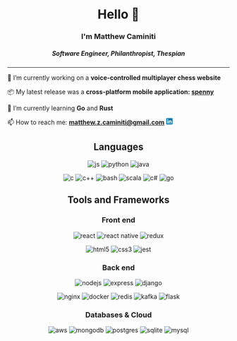 
<h1  align="center">Hello 👋</h1>

<h3  align="center">I'm Matthew Caminiti</h2>
<h5  align="center">Software Engineer, Philanthropist, Thespian</h1>

___

🔭 I’m currently working on a **voice-controlled multiplayer chess website**

📦 My latest release was a **cross-platform mobile application: [spenny](https://apps.apple.com/ca/app/spenny/id1599181818)** 

🌱 I’m currently learning **Go** and **Rust**

📫 How to reach me: **matthew.z.caminiti@gmail.com** <a  href="https://www.linkedin.com/in/matthew-caminiti/"  target="blank"> <img  src="https://github.com/devicons/devicon/raw/master/icons/linkedin/linkedin-original.svg"  alt="linkedin"  height="15"  width="15" /> </a>

  

<h2  align="center"> Languages </h2>

<p  align="center">
<!-- <img  src="https://github.com/devicons/devicon/raw/master/icons/javascript/javascript-original.svg"  alt="js"  width="40"  height="40"/> -->
<img src="https://img.shields.io/badge/JavaScript-323330?style=for-the-badge&logo=javascript&logoColor=F7DF1E" alt="js" height="35"/>
<!-- <img  src="https://github.com/devicons/devicon/raw/master/icons/python/python-original.svg"  alt="python"  width="40"  height="40"/> -->
<img src="https://img.shields.io/badge/Python-FFD43B?style=for-the-badge&logo=python&logoColor=bue" alt="python" height="35"/>
<!-- <img  src="https://github.com/devicons/devicon/raw/master/icons/java/java-original.svg"  alt="java"  width="40"  height="40"/> -->
<img src="https://img.shields.io/badge/Java-ED8B00?style=for-the-badge&logo=java&logoColor=white" alt="java" height="35"/>
</p>
<p align="center">
<!-- <img  src="https://github.com/devicons/devicon/raw/master/icons/c/c-original.svg"  alt="c"  width="40"  height="40"/> -->
<img src="https://img.shields.io/badge/C-00599C?style=for-the-badge&logo=c&logoColor=white" alt="c" height="25"/>
<!-- <img  src="https://github.com/devicons/devicon/raw/master/icons/cplusplus/cplusplus-original.svg"  alt="c++"  width="40"  height="40"/> -->
<img src="https://img.shields.io/badge/C%2B%2B-00599C?style=for-the-badge&logo=c%2B%2B&logoColor=white" alt="c++" height="25"/>
<!-- <img  src="https://github.com/devicons/devicon/raw/master/icons/bash/bash-original.svg"  alt="bash"  width="40"  height="40"/> -->
<img src="https://img.shields.io/badge/Shell_Script-121011?style=for-the-badge&logo=gnu-bash&logoColor=white" alt="bash" height="25"/>
<!-- <img  src="https://github.com/devicons/devicon/raw/master/icons/scala/scala-original.svg"  alt="scala"  width="40"  height="40"> -->
<img src="https://img.shields.io/badge/Scala-DC322F?style=for-the-badge&logo=scala&logoColor=white" alt="scala" height="25"/>
<!-- <img  src="https://github.com/devicons/devicon/raw/master/icons/csharp/csharp-original.svg"  alt="c#"  width="40"  height="40"> -->
<img src="https://img.shields.io/badge/C%23-239120?style=for-the-badge&logo=c-sharp&logoColor=white" alt="c#" height="25"/>
<!-- <img  src="https://github.com/devicons/devicon/raw/master/icons/go/go-original.svg"  alt="go"  width="40"  height="40"/> -->
<img src="https://img.shields.io/badge/Go-00ADD8?style=for-the-badge&logo=go&logoColor=white" alt="go" height="25"/>
</p>

<h2  align="center"> Tools and Frameworks </h2>
<h3  align="center">Front end</h3>
<p  align="center">
<img src="https://img.shields.io/badge/React-20232A?style=for-the-badge&logo=react&logoColor=61DAFB" alt="react" height="35"/>
<!-- <img  src="https://github.com/devicons/devicon/raw/master/icons/react/react-original.svg"  alt="react"  width="40"  height="40"/> -->
<img src="https://img.shields.io/badge/React_Native-20232A?style=for-the-badge&logo=react&logoColor=61DAFB" alt="react native" height="35"/>
<img src="https://img.shields.io/badge/Redux-593D88?style=for-the-badge&logo=redux&logoColor=white" alt="redux" height="35"/>
<!-- <img  src="https://github.com/devicons/devicon/raw/master/icons/redux/redux-original.svg"  alt="redux"  width="40"  height="40"/> -->
</p>
<p align="center">
<img src="https://img.shields.io/badge/HTML5-E34F26?style=for-the-badge&logo=html5&logoColor=white" alt="html5" height="30"/>
<!-- <img  src="https://github.com/devicons/devicon/raw/master/icons/html5/html5-original.svg"  alt="html5"  width="40"  height="40"/> -->
<img src="https://img.shields.io/badge/CSS3-1572B6?style=for-the-badge&logo=css3&logoColor=white" alt="css3" height="30"/>
<!-- <img  src="https://github.com/devicons/devicon/raw/master/icons/css3/css3-original.svg"  alt="css3"  width="40"  height="40"/> -->
<img src="https://img.shields.io/badge/Jest-C21325?style=for-the-badge&logo=jest&logoColor=white" alt="jest" height="30"/>
<!-- <img  src="https://github.com/devicons/devicon/raw/master/icons/jest/jest-plain.svg"  alt="jest"  width="40"  height="40"/> -->
</p>

<h3  align="center">Back end</h3>
<p  align="center">
<!-- <img  src="https://github.com/devicons/devicon/raw/master/icons/nodejs/nodejs-original.svg"  alt="nodejs"  width="40"  height="40"/> -->
<img  src="https://img.shields.io/badge/Node.js-339933?style=for-the-badge&logo=nodedotjs&logoColor=white" alt="nodejs" height="35"/>
<!-- <img  src="https://github.com/devicons/devicon/raw/master/icons/express/express-original.svg"  alt="express"  width="40"  height="40"/> -->
<img  src="https://img.shields.io/badge/Express.js-000000?style=for-the-badge&logo=express&logoColor=white" alt="express" height="35"/>
<!-- <img  src="https://github.com/devicons/devicon/raw/master/icons/django/django-original.svg"  alt="django"  width="40"  height="40"/> -->
<img  src="https://img.shields.io/badge/Django-092E20?style=for-the-badge&logo=django&logoColor=green" alt="django" height="35"/>
</p>
<p align="center">
<!-- <img  src="https://github.com/devicons/devicon/raw/master/icons/nginx/nginx-original.svg"  alt="nginx"  width="40"  height="40"/> -->
<img  src="https://img.shields.io/badge/Nginx-009639?style=for-the-badge&logo=nginx&logoColor=white" alt="nginx" height="30"/>
<!-- <img  src="https://github.com/devicons/devicon/raw/master/icons/docker/docker-original.svg"  alt="docker"  width="40"  height="40"/> -->
<img  src="https://img.shields.io/badge/Docker-2CA5E0?style=for-the-badge&logo=docker&logoColor=white" alt="docker" height="30"/>
<!-- <img  src="https://github.com/devicons/devicon/raw/master/icons/redis/redis-original.svg"  alt="redis"  width="40"  height="40"/> -->
<img  src="https://img.shields.io/badge/redis-%23DD0031.svg?&style=for-the-badge&logo=redis&logoColor=white" alt="redis" height="30"/>
<!-- <img  src="https://github.com/devicons/devicon/raw/master/icons/apachekafka/apachekafka-original.svg"  alt="kafka"  width="40"  height="40"/> -->
<img  src="https://img.shields.io/badge/Apache_Kafka-231F20?style=for-the-badge&logo=apache-kafka&logoColor=white" alt="kafka" height="30"/>
<!-- <img  src="https://github.com/devicons/devicon/raw/master/icons/flask/flask-original.svg"  alt="flask"  width="40"  height="40"/> -->
<img  src="https://img.shields.io/badge/Flask-000000?style=for-the-badge&logo=flask&logoColor=white" alt="flask" height="30"/>
</p>

<h3  align="center">Databases & Cloud</h3>
<p  align="center">
<img  src="https://img.shields.io/badge/Amazon_AWS-FF9900?style=for-the-badge&logo=amazonaws&logoColor=white" alt="aws" height="35"/>
<!-- <img  src="https://github.com/devicons/devicon/raw/master/icons/mongodb/mongodb-original.svg"  alt="mongodb"  width="40"  height="40"/> -->
<img  src="https://img.shields.io/badge/MongoDB-4EA94B?style=for-the-badge&logo=mongodb&logoColor=white" alt="mongodb"  height="35"/>
<!-- <img  src="https://github.com/devicons/devicon/raw/master/icons/postgresql/postgresql-original.svg"  alt="postgres"  width="40"  height="40"/> -->
<img  src="https://img.shields.io/badge/PostgreSQL-316192?style=for-the-badge&logo=postgresql&logoColor=white" alt="postgres"  height="35"/>
<!-- <img  src="https://github.com/devicons/devicon/raw/master/icons/sqlalchemy/sqlalchemy-original.svg"  alt="sqlalchemy"  width="40"  height="40"/> -->
<img  src="https://img.shields.io/badge/SQLite-07405E?style=for-the-badge&logo=sqlite&logoColor=white" alt="sqlite" height="35"/>
<!-- <img  src="https://github.com/devicons/devicon/raw/master/icons/mysql/mysql-original.svg"  alt="mysql"  width="40"  height="40"/> -->
<img  src="https://img.shields.io/badge/MySQL-005C84?style=for-the-badge&logo=mysql&logoColor=white" alt="mysql"  height="35"/>
<!-- <img  src="https://github.com/devicons/devicon/raw/master/icons/amazonwebservices/amazonwebservices-original.svg"  alt="aws"  width="40" height="40"/> -->
</p>
